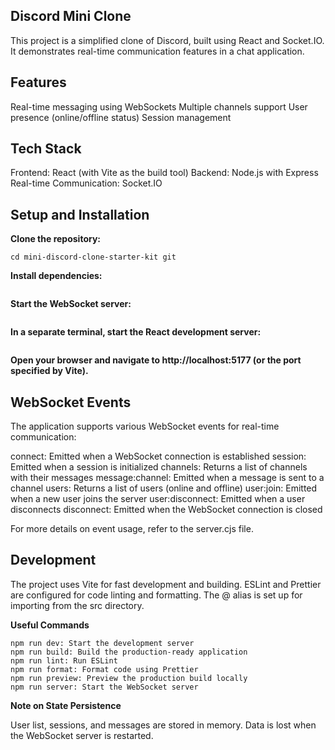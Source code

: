 ## Discord Mini Clone

This project is a simplified clone of Discord, built using React and Socket.IO. It demonstrates real-time communication features in a chat application.

## Features

Real-time messaging using WebSockets
Multiple channels support
User presence (online/offline status)
Session management

## Tech Stack

Frontend: React (with Vite as the build tool)
Backend: Node.js with Express
Real-time Communication: Socket.IO

## Setup and Installation

**Clone the repository:**

```git clone https://github.com/QuantumPixie/Mini-Discord-Clone.git
cd mini-discord-clone-starter-kit git
```

**Install dependencies:**

```npm install

```

**Start the WebSocket server:**

```npm run server

```

**In a separate terminal, start the React development server:**

```npm run dev

```

**Open your browser and navigate to http://localhost:5177 (or the port specified by Vite).**

## WebSocket Events

The application supports various WebSocket events for real-time communication:

connect: Emitted when a WebSocket connection is established
session: Emitted when a session is initialized
channels: Returns a list of channels with their messages
message:channel: Emitted when a message is sent to a channel
users: Returns a list of users (online and offline)
user:join: Emitted when a new user joins the server
user:disconnect: Emitted when a user disconnects
disconnect: Emitted when the WebSocket connection is closed

For more details on event usage, refer to the server.cjs file.

## Development

The project uses Vite for fast development and building.
ESLint and Prettier are configured for code linting and formatting.
The @ alias is set up for importing from the src directory.

**Useful Commands**
```
npm run dev: Start the development server
npm run build: Build the production-ready application
npm run lint: Run ESLint
npm run format: Format code using Prettier
npm run preview: Preview the production build locally
npm run server: Start the WebSocket server
```

**Note on State Persistence**

User list, sessions, and messages are stored in memory. Data is lost when the WebSocket server is restarted.
